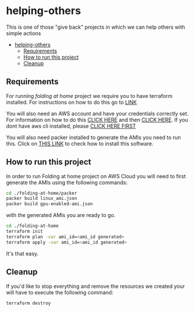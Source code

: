 # helping-others

This is one of those "give back" projects in which we can help others
with simple actions

- [helping-others](#helping-others)
  - [Requirements](#requirements)
  - [How to run this project](#how-to-run-this-project)
  - [Cleanup](#cleanup)

## Requirements

For running *folding at home* project we require you to have terraform
installed. For instructions on how to do this go
to [LINK]([https://link](https://learn.hashicorp.com/terraform/getting-started/install.html))

You will also need an AWS account and have your credentials correctly set.
For information on how to do this [CLICK HERE](https://aws.amazon.com/premiumsupport/knowledge-center/create-and-activate-aws-account/) and then [CLICK HERE](https://docs.aws.amazon.com/cli/latest/userguide/cli-chap-configure.html).
If you dont have aws cli installed, please [CLICK HERE FIRST](https://docs.aws.amazon.com/cli/latest/userguide/install-cliv2.html)

You will also need packer installed to generate the AMIs you need to run this.
Click on [THIS LINK](https://packer.io/docs/install/index.html) to check how to
install this software.

## How to run this project

In order to run Folding at home project on AWS Cloud you will need to first generate the AMIs
using the following commands:

```bash
cd ./folding-at-home/packer
packer build linux_ami.json
packer build gpu-enabled-ami.json
```

with the generated AMIs you are ready to go.

```bash
cd ./folding-at-home
terraform init
terraform plan -var ami_id=<ami_id generated>
terraform apply -var ami_id=<ami_id generated>
```

It's that easy.

## Cleanup

If you'd like to stop everything and remove the resources we created your will have to execute the following command:

```bash
terraform destroy
```
